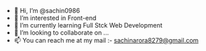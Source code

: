 - 👋 Hi, I’m @sachin0986
- 👀 I’m interested in Front-end
- 🌱 I’m currently learning Full Stck Web Development
- 💞️ I’m looking to collaborate on ...
- 📫 You can reach me at my mail :- sachinarora8279@gmail.com 

<!---
sachin0986/sachin0986 is a ✨ special ✨ repository because its `README.md` (this file) appears on your GitHub profile.
You can click the Preview link to take a look at your changes.
--->
